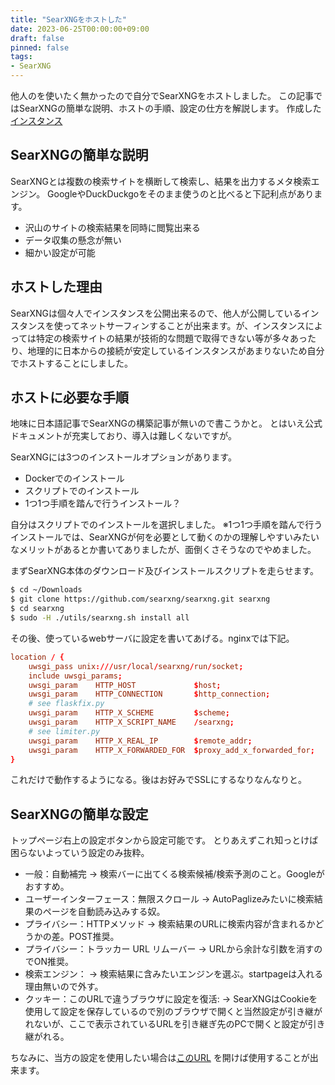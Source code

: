 ```yaml
---
title: "SearXNGをホストした"
date: 2023-06-25T00:00:00+09:00
draft: false
pinned: false
tags:
- SearXNG
---
```

他人のを使いたく無かったので自分でSearXNGをホストしました。
この記事ではSearXNGの簡単な説明、ホストの手順、設定の仕方を解説します。
作成した[インスタンス](https://searxng.leadershouse.tokyo) 


<!--more-->
## SearXNGの簡単な説明
SearXNGとは複数の検索サイトを横断して検索し、結果を出力するメタ検索エンジン。
GoogleやDuckDuckgoをそのまま使うのと比べると下記利点があります。

- 沢山のサイトの検索結果を同時に閲覧出来る
- データ収集の懸念が無い
- 細かい設定が可能

## ホストした理由
SearXNGは個々人でインスタンスを公開出来るので、他人が公開しているインスタンスを使ってネットサーフィンすることが出来ます。が、インスタンスによっては特定の検索サイトの結果が技術的な問題で取得できない等が多々あったり、地理的に日本からの接続が安定しているインスタンスがあまりないため自分でホストすることにしました。

## ホストに必要な手順
地味に日本語記事でSearXNGの構築記事が無いので書こうかと。
とはいえ公式ドキュメントが充実しており、導入は難しくないですが。

SearXNGには3つのインストールオプションがあります。
- Dockerでのインストール
- スクリプトでのインストール
- 1つ1つ手順を踏んで行うインストール？

自分はスクリプトでのインストールを選択しました。 
※1つ1つ手順を踏んで行うインストールでは、SearXNGが何を必要として動くのかの理解しやすいみたいなメリットがあるとか書いてありましたが、面倒くさそうなのでやめました。

まずSearXNG本体のダウンロード及びインストールスクリプトを走らせます。
```bash
$ cd ~/Downloads
$ git clone https://github.com/searxng/searxng.git searxng
$ cd searxng
$ sudo -H ./utils/searxng.sh install all
```

その後、使っているwebサーバに設定を書いてあげる。nginxでは下記。
```conf
location / {
    uwsgi_pass unix:///usr/local/searxng/run/socket;
    include uwsgi_params;
    uwsgi_param    HTTP_HOST             $host;
    uwsgi_param    HTTP_CONNECTION       $http_connection;
    # see flaskfix.py
    uwsgi_param    HTTP_X_SCHEME         $scheme;
    uwsgi_param    HTTP_X_SCRIPT_NAME    /searxng;
    # see limiter.py
    uwsgi_param    HTTP_X_REAL_IP        $remote_addr;
    uwsgi_param    HTTP_X_FORWARDED_FOR  $proxy_add_x_forwarded_for;
}
```

これだけで動作するようになる。後はお好みでSSLにするなりなんなりと。

## SearXNGの簡単な設定
トップページ右上の設定ボタンから設定可能です。
とりあえずこれ知っとけば困らないよっていう設定のみ抜粋。

- 一般：自動補完 
-> 検索バーに出てくる検索候補/検索予測のこと。Googleがおすすめ。
- ユーザーインターフェース：無限スクロール
-> AutoPaglizeみたいに検索結果のページを自動読み込みする奴。
- プライバシー：HTTPメソッド
-> 検索結果のURLに検索内容が含まれるかどうかの差。POST推奨。
- プライバシー：トラッカー URL リムーバー
-> URLから余計な引数を消すのでON推奨。
- 検索エンジン：
-> 検索結果に含みたいエンジンを選ぶ。startpageは入れる理由無いので外す。
- クッキー：このURLで違うブラウザに設定を復活:
-> SearXNGはCookieを使用して設定を保存しているので別のブラウザで開くと当然設定が引き継がれないが、ここで表示されているURLを引き継ぎ先のPCで開くと設定が引き継がれる。

ちなみに、当方の設定を使用したい場合は[このURL](https://searxng.leadershouse.tokyo/preferences?preferences=eJx1V02P4zYM_TXNxegA3T0UPeRUoNcWaO8CLTE2x7Ko0Uccz68vFduxPN49rDd6kijqiXzkaEjYcSCM1w4dBrAXC67L0OEVcuKLZQ0Wr-9wKUPNo7eY8GqyHsq_ji80ymLlAz_m619gI15GTD2b6z9___vfJcINI0LQ_fXbJfU44jVSMXIJGLNNUbFTDieVoF23GyYlk2zvGK4MMnzj0F2WbSqm2a6-aXQJgwJLnRvl97ofzB2cRqPWcxf0I2OYFTmVKImBBSR3I0dJrOrA1m4OUITWigF0HTmh5o8OOqUiawLbjGgIfvn2J_ihGSkEDkrdyGJ8YuJiI98mJg5YTYgjdMeGolIr0YJONJAv5mqwpdQKs5iUoiRjrfWv6a7UnQxysSWuxhjwJh5pQrmpYDP62obOwRJ-QYKsnWvMIH4Kf2rMkXQZm64x-GSE2B08xcATGaVYnjCsnhtIB8f3mGieMSEGlv-PcxNCMbLbWkgbwcsG-ZbTRn7fiNlWJXmJ-XCl3x7VATcTuDi4EX4LiE3kW5ogYGMooJYXmVdOb4HcQKArA52EBbQb52ywxdCtw465Exe9hbk8btyPqWdGvlO59OuhOs_G1AT30AYon9Uujabdb0gOqs3k5Cdxjj_GNpPvFHvebQykB4iVg5bkyDA3hbZIhwnX3Q_vZ7mNCd9CXL2DTzsH0tVhktigPbh1gfPj9msG2E2zRxfQc3WaB_Gro7gFtc_tm8H7OvqYwKXalSVzyys05fN6NRihXGgDIo6ykXQTdc8WQp0RMUFIvkhTZTfxMHNioWwot9i8SxOloiRfU3yGnvmYsO0hg0QaH-BMOGZwSY6WeTjluuicYOW7Ah-ZE35dFTkHfUJFDCOl-QTz_OWOhnT6ZHdMle_ff3_s9zXZoNuDJuKng7FeL_mHONSIg3shaAdCbucOxy1YPGJIucUqWp8syhGDpMU0YVtNhTyKwFbAxA8a2ElMNHF27OYRK__e_Zuf3FF9RpGpg2wG8bAGvASrXQLpJ_BZpiS49vhf3qHPaVeBl6ELumOJeNqTnMqPpni3pVCQ6KzsQ3jQvY7SVqJHw-j3HGslL4_lwHVnR5_oIZyeyMJnxWubDHXdMTVLJGGtzXgnSSPxtQZZSlBo-rxJ4q7gh7qQ5pGd3Lt6rpsVEQq1tKKjWrNknAqXC6uU9kMWOa0PWAX2RMCKHyhYsRMJK_4DkejX856Hb1LJNxEd10kLUh840kNbzqZSQ5AagpuWF2ZBykypihGlr6mO2eZE9YQbWKvrcT4mqVhJ6t9WBL0p2bQv8r0ol3vNUpDWrYW50tjcSsodtsyeaok90rVAJ2YX-ESi3MxQOklkRE-wZdlrsaSOxPWRLhFkPbAE383ytOVHHHKbXcpbymWPIccXqdIEkpG6La1LqqpJdlEqbuwrr59SfbzfzPmLIr2QV8cDZCWAy4NUy-40ItfiRENZAaV9eEkQ26Uc-b5qUkbRrVHajCYFcNHKC9U9EwfjaKiAlMIbbbq2t53eZhGVeC20Pt7W0VvPMYlMo_TGcvmlxh0WMKildZ6CtLSn6Yj2Jv3vjU8zQrDSPerhNCNMKAm7Aef4UryfeFeeYxn84ORneAjHevlzY5bW3EpDdvYkQJEdJe2r3GMs0XKRmi3Zcf0fuEPJlQ==&save=1) を開けば使用することが出来ます。